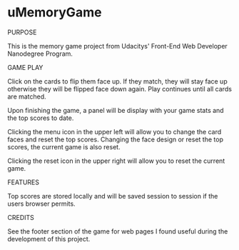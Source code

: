 # uMemoryGame

PURPOSE

This is the memory game project from Udacitys' Front-End Web Developer Nanodegree Program.


GAME PLAY

Click on the cards to flip them face up.  If they match, they will stay face up otherwise they will be flipped face down again.  Play continues until all cards are matched.

Upon finishing the game, a panel will be display with your game stats and the top scores to date.

Clicking the menu icon in the upper left will allow you to change the card faces and reset the top scores.  Changing the face design or reset the top scores, the current game is also reset.

Clicking the reset icon in the upper right will allow you to reset the current game.


FEATURES

Top scores are stored locally and will be saved session to session if the users browser permits.


CREDITS

See the footer section of the game for web pages I found useful during the development of this project.



